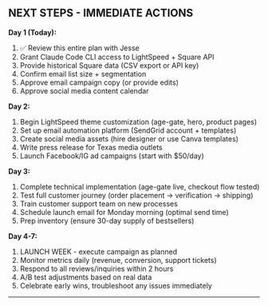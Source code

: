 ## NEXT STEPS - IMMEDIATE ACTIONS

**Day 1 (Today):**

1. ✅ Review this entire plan with Jesse
2. Grant Claude Code CLI access to LightSpeed + Square API
3. Provide historical Square data (CSV export or API key)
4. Confirm email list size + segmentation
5. Approve email campaign copy (or provide edits)
6. Approve social media content calendar

**Day 2:**

1. Begin LightSpeed theme customization (age-gate, hero, product pages)
2. Set up email automation platform (SendGrid account + templates)
3. Create social media assets (hire designer or use Canva templates)
4. Write press release for Texas media outlets
5. Launch Facebook/IG ad campaigns (start with $50/day)

**Day 3:**

1. Complete technical implementation (age-gate live, checkout flow tested)
2. Test full customer journey (order placement → verification → shipping)
3. Train customer support team on new processes
4. Schedule launch email for Monday morning (optimal send time)
5. Prep inventory (ensure 30-day supply of bestsellers)

**Day 4-7:**

1. LAUNCH WEEK - execute campaign as planned
2. Monitor metrics daily (revenue, conversion, support tickets)
3. Respond to all reviews/inquiries within 2 hours
4. A/B test adjustments based on real data
5. Celebrate early wins, troubleshoot any issues immediately

---
